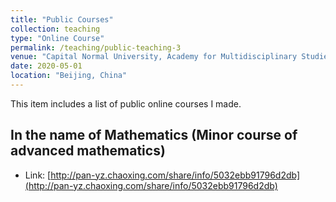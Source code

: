 ```yaml
---
title: "Public Courses"
collection: teaching
type: "Online Course"
permalink: /teaching/public-teaching-3
venue: "Capital Normal University, Academy for Multidisciplinary Studies"
date: 2020-05-01
location: "Beijing, China"
---
```


This item includes a list of public online courses I made.

In the name of Mathematics (Minor course of advanced mathematics)
------
* Link: [http://pan-yz.chaoxing.com/share/info/5032ebb91796d2db](http://pan-yz.chaoxing.com/share/info/5032ebb91796d2db)
